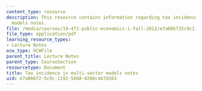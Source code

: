 ```yaml
---
content_type: resource
description: This resource contains information regarding tax incidence in multi-sector
  models notes.
file: /media/courses/14-471-public-economics-i-fall-2012/e7a066f25c9c119256680260c4b7d163_MIT14_471F12_Sector_Models.pdf
file_type: application/pdf
learning_resource_types:
- Lecture Notes
ocw_type: OCWFile
parent_title: Lecture Notes
parent_type: CourseSection
resourcetype: Document
title: Tax incidence in multi-sector models notes
uid: e7a066f2-5c9c-1192-5668-0260c4b7d163
---
```

